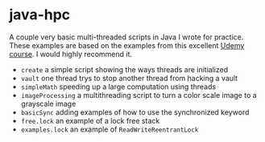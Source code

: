 # java-hpc
A couple very basic multi-threaded scripts in Java I wrote for practice. These examples are based on the examples from this excellent [Udemy course](https://www.udemy.com/course/java-multithreading-concurrency-performance-optimization/). I would highly recommend it. 

* `create` a simple script showing the ways threads are initialized
* `vault` one thread trys to stop another thread from hacking a vault
* `simpleMath` speeding up a large computation using threads
* `imageProcessing` a multithreading script to turn a color scale image to a grayscale image
* `basicSync` adding examples of how to use the synchronized keyword
* `free.lock` an example of a lock free stack
* `examples.lock` an example of `ReadWriteReentrantLock`
